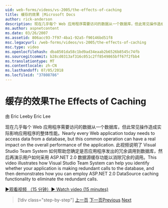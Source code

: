 ```yaml
---
uid: web-forms/videos/vs-2005/the-effects-of-caching
title: 缓存的效果 |Microsoft Docs
author: rick-anderson
description: 现在几乎每个 Web 应用程序需要访问的数据从一个数据库，但此常见操作造成实际影响的整体性能...
ms.author: aspnetcontent
ms.date: 03/26/2007
ms.assetid: 806acc93-7f97-4ba1-92a5-f90146bd51f8
msc.legacyurl: /web-forms/videos/vs-2005/the-effects-of-caching
msc.type: video
ms.openlocfilehash: dba8501da58c1bd9ad34eaab2b6526b8545c74fb
ms.sourcegitcommit: b28cd0313af316c051c2ff8549865bff67f2fbb4
ms.translationtype: MT
ms.contentlocale: zh-CN
ms.lasthandoff: 07/05/2018
ms.locfileid: "37808786"
---
```

<a name="the-effects-of-caching"></a><span data-ttu-id="cba87-103">缓存的效果</span><span class="sxs-lookup"><span data-stu-id="cba87-103">The Effects of Caching</span></span>
====================
<span data-ttu-id="cba87-104">由 Eric Lee</span><span class="sxs-lookup"><span data-stu-id="cba87-104">by Eric Lee</span></span>

<span data-ttu-id="cba87-105">现在几乎每个 Web 应用程序需要访问的数据从一个数据库，但此常见操作造成实际影响应用程序的整体性能。</span><span class="sxs-lookup"><span data-stu-id="cba87-105">Nearly every Web application today needs to access data from a database, but this common operation can have a real impact on the overall performance of the application.</span></span> <span data-ttu-id="cba87-106">此视频说明了 Visual Studio Team System 如何帮助您确定是否应用程序发出的冗余调用到数据库，然后再演示用户如何采用 ASP.NET 2.0 数据源缓存功能以消除冗余的调用。</span><span class="sxs-lookup"><span data-stu-id="cba87-106">This video illustrates how Visual Studio Team System can help you identify whether your application is making redundant calls to the database, and then demonstrates how you can employ ASP.NET 2.0 DataSource caching functionality to eliminate the redundant calls.</span></span>

[<span data-ttu-id="cba87-107">&#9654;观看视频 （15 分钟）</span><span class="sxs-lookup"><span data-stu-id="cba87-107">&#9654; Watch video (15 minutes)</span></span>](https://channel9.msdn.com/Blogs/ASP-NET-Site-Videos/the-effects-of-caching)

> [!div class="step-by-step"]
> <span data-ttu-id="cba87-108">[上一页](custom-extraction-rules-and-coded-web-tests.md)
> [下一页](using-the-load-test-agent.md)</span><span class="sxs-lookup"><span data-stu-id="cba87-108">[Previous](custom-extraction-rules-and-coded-web-tests.md)
[Next](using-the-load-test-agent.md)</span></span>
